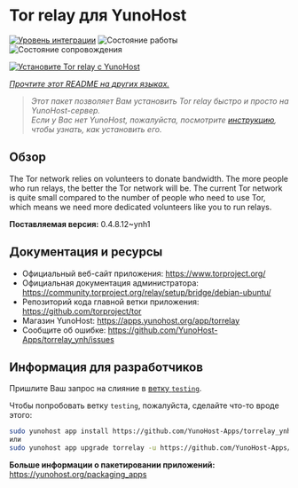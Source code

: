 <!--
Важно: этот README был автоматически сгенерирован <https://github.com/YunoHost/apps/tree/master/tools/readme_generator>
Он НЕ ДОЛЖЕН редактироваться вручную.
-->

# Tor relay для YunoHost

[![Уровень интеграции](https://dash.yunohost.org/integration/torrelay.svg)](https://ci-apps.yunohost.org/ci/apps/torrelay/) ![Состояние работы](https://ci-apps.yunohost.org/ci/badges/torrelay.status.svg) ![Состояние сопровождения](https://ci-apps.yunohost.org/ci/badges/torrelay.maintain.svg)

[![Установите Tor relay с YunoHost](https://install-app.yunohost.org/install-with-yunohost.svg)](https://install-app.yunohost.org/?app=torrelay)

*[Прочтите этот README на других языках.](./ALL_README.md)*

> *Этот пакет позволяет Вам установить Tor relay быстро и просто на YunoHost-сервер.*  
> *Если у Вас нет YunoHost, пожалуйста, посмотрите [инструкцию](https://yunohost.org/install), чтобы узнать, как установить его.*

## Обзор

The Tor network relies on volunteers to donate bandwidth. The more people who run relays, the better the Tor network will be. The current Tor network is quite small compared to the number of people who need to use Tor, which means we need more dedicated volunteers like you to run relays.

**Поставляемая версия:** 0.4.8.12~ynh1
## Документация и ресурсы

- Официальный веб-сайт приложения: <https://www.torproject.org/>
- Официальная документация администратора: <https://community.torproject.org/relay/setup/bridge/debian-ubuntu/>
- Репозиторий кода главной ветки приложения: <https://github.com/torproject/tor>
- Магазин YunoHost: <https://apps.yunohost.org/app/torrelay>
- Сообщите об ошибке: <https://github.com/YunoHost-Apps/torrelay_ynh/issues>

## Информация для разработчиков

Пришлите Ваш запрос на слияние в [ветку `testing`](https://github.com/YunoHost-Apps/torrelay_ynh/tree/testing).

Чтобы попробовать ветку `testing`, пожалуйста, сделайте что-то вроде этого:

```bash
sudo yunohost app install https://github.com/YunoHost-Apps/torrelay_ynh/tree/testing --debug
или
sudo yunohost app upgrade torrelay -u https://github.com/YunoHost-Apps/torrelay_ynh/tree/testing --debug
```

**Больше информации о пакетировании приложений:** <https://yunohost.org/packaging_apps>
